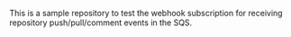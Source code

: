 This is a sample repository to test the webhook subscription for receiving repository push/pull/comment events in the SQS.
